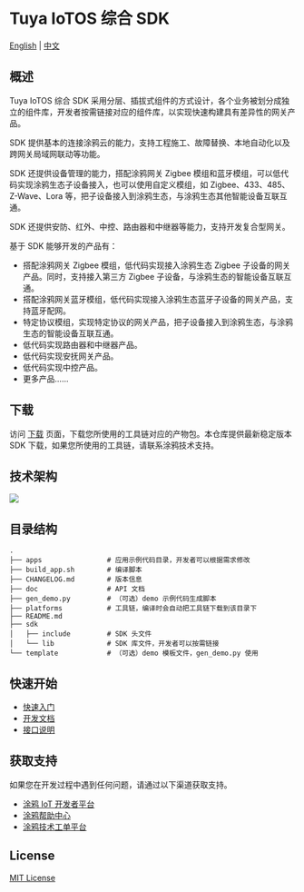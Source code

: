 # Tuya IoTOS 综合 SDK

[English](./README.md) | [中文](./README_zh.md)

## 概述

Tuya IoTOS 综合 SDK 采用分层、插拔式组件的方式设计，各个业务被划分成独立的组件库，开发者按需链接对应的组件库，以实现快速构建具有差异性的网关产品。

SDK 提供基本的连接涂鸦云的能力，支持工程施工、故障替换、本地自动化以及跨网关局域网联动等功能。

SDK 还提供设备管理的能力，搭配涂鸦网关 Zigbee 模组和蓝牙模组，可以低代码实现涂鸦生态子设备接入，也可以使用自定义模组，如 Zigbee、433、485、Z-Wave、Lora 等，把子设备接入到涂鸦生态，与涂鸦生态其他智能设备互联互通。

SDK 还提供安防、红外、中控、路由器和中继器等能力，支持开发复合型网关。

基于 SDK 能够开发的产品有：  

- 搭配涂鸦网关 Zigbee 模组，低代码实现接入涂鸦生态 Zigbee 子设备的网关产品。同时，支持接入第三方 Zigbee 子设备，与涂鸦生态的智能设备互联互通。
- 搭配涂鸦网关蓝牙模组，低代码实现接入涂鸦生态蓝牙子设备的网关产品，支持蓝牙配网。
- 特定协议模组，实现特定协议的网关产品，把子设备接入到涂鸦生态，与涂鸦生态的智能设备互联互通。
- 低代码实现路由器和中继器产品。
- 低代码实现安抚网关产品。
- 低代码实现中控产品。
- 更多产品......

## 下载

访问 [下载](./DOWNLOAD.md) 页面，下载您所使用的工具链对应的产物包。本仓库提供最新稳定版本 SDK 下载，如果您所使用的工具链，请联系涂鸦技术支持。

## 技术架构  

![](https://images.tuyacn.com/fe-static/docs/img/ff480bfc-5c51-4933-bdb6-8b726aa15dc5.jpg)

## 目录结构  

```  
.
├── apps                # 应用示例代码目录，开发者可以根据需求修改
├── build_app.sh        # 编译脚本
├── CHANGELOG.md        # 版本信息
├── doc                 # API 文档
├── gen_demo.py         # （可选）demo 示例代码生成脚本
├── platforms           # 工具链，编译时会自动把工具链下载到该目录下
├── README.md           
├── sdk
│   ├── include         # SDK 头文件
│   └── lib             # SDK 库文件，开发者可以按需链接
└── template            # （可选）demo 模板文件，gen_demo.py 使用
```

## 快速开始

- [快速入门](https://developer.tuya.com/cn/docs/iot-device-dev/integrated_sdk_quick_start?id=Kb6bj1rn0wrnl)
- [开发文档](https://developer.tuya.com/cn/docs/iot-device-dev/integrated_sdk_development_guide?id=Kb8xgrcicra72)
- [接口说明](https://developer.tuya.com/cn/docs/iot-device-dev/integrated_sdk_api?id=Kb8xfvo1dp6wc)

## 获取支持

如果您在开发过程中遇到任何问题，请通过以下渠道获取支持。

- [涂鸦 IoT 开发者平台](https://developer.tuya.com/cn)  
- [涂鸦帮助中心](https://support.tuya.com/zh/help)  
- [涂鸦技术工单平台](https://service.console.tuya.com)  

## License

[MIT License](./LICENSE)